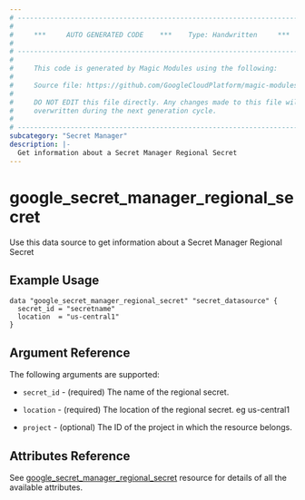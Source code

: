 ```yaml
---
# ----------------------------------------------------------------------------
#
#     ***     AUTO GENERATED CODE    ***    Type: Handwritten     ***
#
# ----------------------------------------------------------------------------
#
#     This code is generated by Magic Modules using the following:
#
#     Source file: https://github.com/GoogleCloudPlatform/magic-modules/tree/main/mmv1/third_party/terraform/website/docs/d/secret_manager_regional_secret.html.markdown
#
#     DO NOT EDIT this file directly. Any changes made to this file will be
#     overwritten during the next generation cycle.
#
# ----------------------------------------------------------------------------
subcategory: "Secret Manager"
description: |-
  Get information about a Secret Manager Regional Secret
---
```


# google_secret_manager_regional_secret

Use this data source to get information about a Secret Manager Regional Secret

## Example Usage 


```hcl
data "google_secret_manager_regional_secret" "secret_datasource" {
  secret_id = "secretname"
  location  = "us-central1"
}
```

## Argument Reference

The following arguments are supported:

* `secret_id` - (required) The name of the regional secret.

* `location` - (required) The location of the regional secret. eg us-central1

* `project` - (optional) The ID of the project in which the resource belongs.

## Attributes Reference
See [google_secret_manager_regional_secret](https://registry.terraform.io/providers/hashicorp/google/latest/docs/resources/secret_manager_regional_secret) resource for details of all the available attributes.
